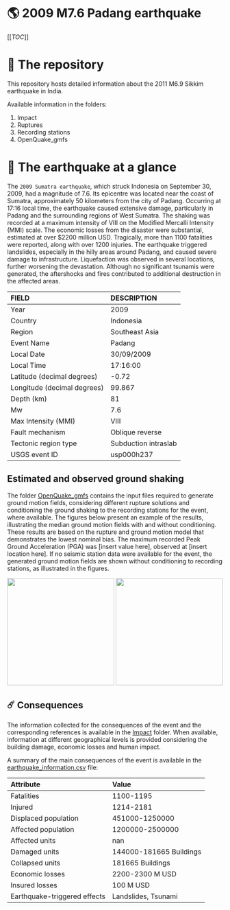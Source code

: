 # 🌎 2009 M7.6 Padang  earthquake
[[_TOC_]]

# 📂 The repository

This repository hosts detailed information about the 2011 M6.9 Sikkim earthquake in India.

Available information in the folders:

1. Impact
2. Ruptures
3. Recording stations
4. OpenQuake_gmfs


# 🚀 The earthquake at a glance 

The `2009 Sumatra earthquake`, which struck Indonesia on September 30, 2009, had a magnitude of 7.6. Its epicentre was located near the coast of Sumatra, approximately 50 kilometers from the city of Padang. Occurring at 17:16 local time, the earthquake caused extensive damage, particularly in Padang and the surrounding regions of West Sumatra. The shaking was recorded at a maximum intensity of VIII on the Modified Mercalli Intensity (MMI) scale. The economic losses from the disaster were substantial, estimated at over $2200 million USD. Tragically, more than 1100 fatalities were reported, along with over 1200 injuries. The earthquake triggered landslides, especially in the hilly areas around Padang, and caused severe damage to infrastructure. Liquefaction was observed in several locations, further worsening the devastation. Although no significant tsunamis were generated, the aftershocks and fires contributed to additional destruction in the affected areas.

| FIELD | DESCRIPTION |
|:-------|:-------------|
| Year | 2009 |
| Country | Indonesia |
| Region | Southeast Asia |
| Event Name | Padang  |
| Local Date | 30/09/2009 |
| Local Time | 17:16:00 |
| Latitude (decimal degrees) | -0.72 |
| Longitude (decimal degrees) | 99.867 |
| Depth (km) | 81 |
| Mw | 7.6 |
| Max Intensity (MMI) | VIII |
| Fault mechanism | Oblique reverse |
| Tectonic region type | Subduction intraslab  |
| USGS event ID | usp000h237 |

## Estimated and observed ground shaking

The folder [OpenQuake_gmfs](./OpenQuake_gmfs/) contains the input files required to generate ground motion fields, considering different rupture solutions and conditioning the ground shaking to the recording stations for the event, where available. The figures below present an example of the results, illustrating the median ground motion fields with and without conditioning. These results are based on the rupture and ground motion model that demonstrates the lowest nominal bias. The maximum recorded Peak Ground Acceleration (PGA) was [insert value here], observed at [insert location here]. If no seismic station data were available for the event, the generated ground motion fields are shown without conditioning to recording stations, as illustrated in the figures.

<img src="./4.OpenQuake_gmfs/median_gmf_stations_none.png" height="250">
<img src="./4.OpenQuake_gmfs/median_gmf_stations_all.png" height="250">

## ☄️ Consequences

The information collected for the consequences of the event and the corresponding references is available in the [Impact](./Impact) folder. When available, information at different geographical levels is provided considering the building damage, economic losses and human impact.

A summary of the main consequences of the event is available in the [earthquake_information.csv](./earthquake_information.csv) file:

| Attribute | Value |
|:-------|:-------------|
| Fatalities | 1100-1195 |
| Injured | 1214-2181 |
| Displaced population | 451000-1250000 |
| Affected population | 1200000-2500000 |
| Affected units | nan |
| Damaged units | 144000-181665 Buildings |
| Collapsed units | 181665 Buildings |
| Economic losses | 2200-2300 M USD |
| Insured losses | 100 M USD |
| Earthquake-triggered effects | Landslides, Tsunami |